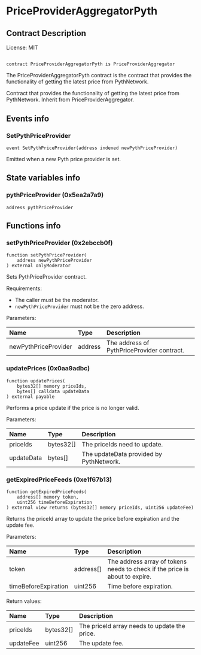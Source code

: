 # PriceProviderAggregatorPyth

## Contract Description


License: MIT

## 

```solidity
contract PriceProviderAggregatorPyth is PriceProviderAggregator
```

The PriceProviderAggregatorPyth contract is the contract that provides the functionality of getting the latest price from PythNetwork.

Contract that provides the functionality of getting the latest price from PythNetwork. Inherit from PriceProviderAggregator.
## Events info

### SetPythPriceProvider

```solidity
event SetPythPriceProvider(address indexed newPythPriceProvider)
```

Emitted when a new Pyth price provider is set.
## State variables info

### pythPriceProvider (0x5ea2a7a9)

```solidity
address pythPriceProvider
```


## Functions info

### setPythPriceProvider (0x2ebccb0f)

```solidity
function setPythPriceProvider(
    address newPythPriceProvider
) external onlyModerator
```

Sets PythPriceProvider contract.

Requirements:
- The caller must be the moderator.
- `newPythPriceProvider` must not be the zero address.


Parameters:

| Name                 | Type    | Description                                |
| :------------------- | :------ | :----------------------------------------- |
| newPythPriceProvider | address | The address of PythPriceProvider contract. |

### updatePrices (0x0aa9adbc)

```solidity
function updatePrices(
    bytes32[] memory priceIds,
    bytes[] calldata updateData
) external payable
```

Performs a price update if the price is no longer valid.


Parameters:

| Name       | Type      | Description                             |
| :--------- | :-------- | :-------------------------------------- |
| priceIds   | bytes32[] | The priceIds need to update.            |
| updateData | bytes[]   | The updateData provided by PythNetwork. |

### getExpiredPriceFeeds (0xe1f67b13)

```solidity
function getExpiredPriceFeeds(
    address[] memory token,
    uint256 timeBeforeExpiration
) external view returns (bytes32[] memory priceIds, uint256 updateFee)
```

Returns the priceId array to update the price before expiration and the update fee.


Parameters:

| Name                 | Type      | Description                                                                   |
| :------------------- | :-------- | :---------------------------------------------------------------------------- |
| token                | address[] | The address array of tokens needs to check if the price is about to expire.   |
| timeBeforeExpiration | uint256   | Time before expiration.                                                       |


Return values:

| Name      | Type      | Description                                    |
| :-------- | :-------- | :--------------------------------------------- |
| priceIds  | bytes32[] | The priceId array needs to update the price.   |
| updateFee | uint256   | The update fee.                                |
